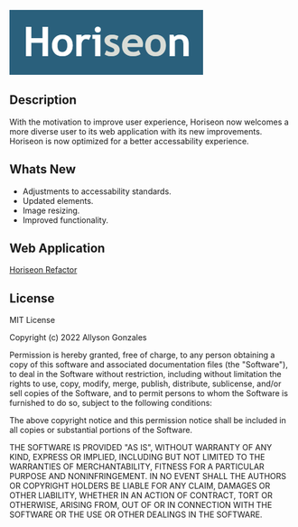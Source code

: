 ![Horiseon Logo](./assets/images/Horiseon-Logo.PNG)

## Description

With the motivation to improve user experience, Horiseon now welcomes a more diverse user to its web application with its new improvements.
Horiseon is now optimized for a better accessability experience.


## Whats New
- Adjustments to accessability standards.
- Updated elements.
- Image resizing.
- Improved functionality.

## Web Application
[Horiseon Refactor](https://ally27.github.io/Horiseon-Refactor-/)

## License
MIT License

Copyright (c) 2022 Allyson Gonzales

Permission is hereby granted, free of charge, to any person obtaining a copy
of this software and associated documentation files (the "Software"), to deal
in the Software without restriction, including without limitation the rights
to use, copy, modify, merge, publish, distribute, sublicense, and/or sell
copies of the Software, and to permit persons to whom the Software is
furnished to do so, subject to the following conditions:

The above copyright notice and this permission notice shall be included in all
copies or substantial portions of the Software.

THE SOFTWARE IS PROVIDED "AS IS", WITHOUT WARRANTY OF ANY KIND, EXPRESS OR
IMPLIED, INCLUDING BUT NOT LIMITED TO THE WARRANTIES OF MERCHANTABILITY,
FITNESS FOR A PARTICULAR PURPOSE AND NONINFRINGEMENT. IN NO EVENT SHALL THE
AUTHORS OR COPYRIGHT HOLDERS BE LIABLE FOR ANY CLAIM, DAMAGES OR OTHER
LIABILITY, WHETHER IN AN ACTION OF CONTRACT, TORT OR OTHERWISE, ARISING FROM,
OUT OF OR IN CONNECTION WITH THE SOFTWARE OR THE USE OR OTHER DEALINGS IN THE
SOFTWARE.
